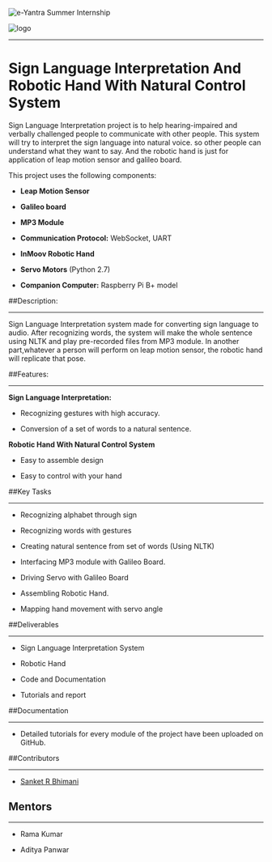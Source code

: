 ![e-Yantra Summer Internship](./EyantraLogoLarge.png)

![logo](./iitbblack.jpg)

***

# Sign Language Interpretation And Robotic Hand With Natural Control System

Sign Language Interpretation project is to help hearing-impaired and verbally challenged people to communicate with other people. This system will try to interpret the sign language into natural voice. so other people can understand what they want to say. And the robotic hand is just for application of leap motion sensor and galileo board.



This project uses the following components:

* **Leap Motion Sensor**

* **Galileo board**

* **MP3 Module**

* **Communication Protocol:** WebSocket, UART

* **InMoov Robotic Hand**

* **Servo Motors** (Python 2.7)

* **Companion Computer:** Raspberry Pi B+ model



##Description:

***

Sign Language Interpretation system made for converting sign language to audio. After recognizing words, the system will make the whole sentence using NLTK and play pre-recorded files from MP3 module. In another part,whatever a person will perform on leap motion sensor, the robotic hand will replicate that pose.







##Features:

***

**Sign Language Interpretation:**

- Recognizing gestures with high accuracy.

- Conversion of a set of words to a natural sentence.

**Robotic Hand With Natural Control System**

- Easy to assemble design

- Easy to control with your hand



##Key Tasks

***

* Recognizing alphabet through sign

* Recognizing words with gestures

* Creating natural sentence from set of words (Using NLTK)

* Interfacing MP3 module with Galileo Board.

* Driving Servo with Galileo Board

* Assembling Robotic Hand.

* Mapping hand movement with servo angle





##Deliverables

***

* Sign Language Interpretation System

* Robotic Hand

* Code and Documentation

* Tutorials and report



##Documentation

***

* Detailed tutorials for every module of the project have been uploaded on GitHub.





##Contributors

***

  * [Sanket R Bhimani](https://github.com/sanketbhimani)

  

## Mentors

***

  * Rama Kumar

  * Aditya Panwar

